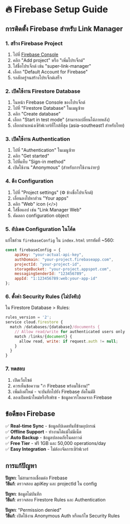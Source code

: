 # 🔥 Firebase Setup Guide

## การติดตั้ง Firebase สำหรับ Link Manager

### 1. สร้าง Firebase Project

1. ไปที่ [Firebase Console](https://console.firebase.google.com/)
2. คลิก "Add project" หรือ "เพิ่มโปรเจ็กต์"
3. ใส่ชื่อโปรเจ็กต์ เช่น "super-link-manager"
4. เลือก "Default Account for Firebase"
5. รอสักครู่จนสร้างโปรเจ็กต์เสร็จ

### 2. เปิดใช้งาน Firestore Database

1. ในหน้า Firebase Console ของโปรเจ็กต์
2. ไปที่ "Firestore Database" ในเมนูซ้าย
3. คลิก "Create database"
4. เลือก "Start in test mode" (สามารถเปลี่ยนได้ภายหลัง)
5. เลือกตำแหน่งเซิร์ฟเวอร์ที่ใกล้ที่สุด (asia-southeast1 สำหรับไทย)

### 3. เปิดใช้งาน Authentication

1. ไปที่ "Authentication" ในเมนูซ้าย
2. คลิก "Get started"
3. ไปที่แท็บ "Sign-in method"
4. เปิดใช้งาน "Anonymous" (สำหรับการใช้งานง่ายๆ)

### 4. ดึง Configuration

1. ไปที่ "Project settings" (⚙️ ข้างชื่อโปรเจ็กต์)
2. เลื่อนลงไปหาส่วน "Your apps"
3. คลิก "Web" icon (</>) 
4. ใส่ชื่อแอป เช่น "Link Manager Web"
5. คัดลอก configuration object

### 5. อัปเดต Configuration ในโค้ด

แก้ไขส่วน `firebaseConfig` ใน `index.html` บรรทัดที่ ~560:

```javascript
const firebaseConfig = {
    apiKey: "your-actual-api-key",
    authDomain: "your-project.firebaseapp.com",
    projectId: "your-project-id", 
    storageBucket: "your-project.appspot.com",
    messagingSenderId: "123456789",
    appId: "1:123456789:web:your-app-id"
};
```

### 6. ตั้งค่า Security Rules (ไม่บังคับ)

ใน Firestore Database > Rules:

```javascript
rules_version = '2';
service cloud.firestore {
  match /databases/{database}/documents {
    // Allow read/write for authenticated users only
    match /links/{document} {
      allow read, write: if request.auth != null;
    }
  }
}
```

### 7. ทดสอบ

1. เปิดเว็บไซต์
2. ควรเห็นข้อความ "🔥 Firebase พร้อมใช้งาน!"
3. เพิ่มลิงค์ใหม่ - จะบันทึกไปยัง Firebase อัตโนมัติ
4. ลองเปิดหน้าใหม่หรือรีเฟรช - ข้อมูลควรโหลดจาก Firebase

## ข้อดีของ Firebase

✅ **Real-time Sync** - ข้อมูลอัปเดตทันทีข้ามอุปกรณ์  
✅ **Offline Support** - ทำงานได้แม้ไม่มีเน็ต  
✅ **Auto Backup** - ข้อมูลปลอดภัยในคลาวด์  
✅ **Free Tier** - ฟรี 1GB และ 50,000 operations/day  
✅ **Easy Integration** - ไม่ต้องจัดการเซิร์ฟเวอร์  

## การแก้ปัญหา

**ปัญหา**: ไม่สามารถเชื่อมต่อ Firebase  
**วิธีแก้**: ตรวจสอบ apiKey และ projectId ใน config

**ปัญหา**: ข้อมูลไม่บันทึก  
**วิธีแก้**: ตรวจสอบ Firestore Rules และ Authentication

**ปัญหา**: "Permission denied"  
**วิธีแก้**: เปิดใช้งาน Anonymous Auth หรือแก้ไข Security Rules
